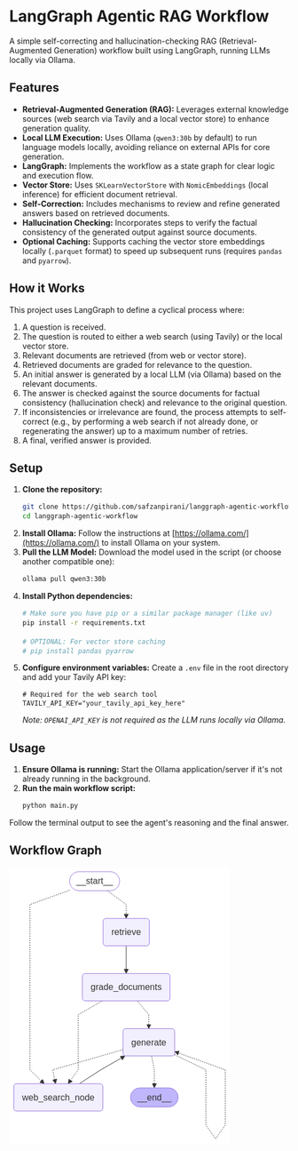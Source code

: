 # LangGraph Agentic RAG Workflow

A simple self-correcting and hallucination-checking RAG (Retrieval-Augmented Generation) workflow built using LangGraph, running LLMs locally via Ollama.

## Features

*   **Retrieval-Augmented Generation (RAG):** Leverages external knowledge sources (web search via Tavily and a local vector store) to enhance generation quality.
*   **Local LLM Execution:** Uses Ollama (`qwen3:30b` by default) to run language models locally, avoiding reliance on external APIs for core generation.
*   **LangGraph:** Implements the workflow as a state graph for clear logic and execution flow.
*   **Vector Store:** Uses `SKLearnVectorStore` with `NomicEmbeddings` (local inference) for efficient document retrieval.
*   **Self-Correction:** Includes mechanisms to review and refine generated answers based on retrieved documents.
*   **Hallucination Checking:** Incorporates steps to verify the factual consistency of the generated output against source documents.
*   **Optional Caching:** Supports caching the vector store embeddings locally (`.parquet` format) to speed up subsequent runs (requires `pandas` and `pyarrow`).

## How it Works

This project uses LangGraph to define a cyclical process where:
1.  A question is received.
2.  The question is routed to either a web search (using Tavily) or the local vector store.
3.  Relevant documents are retrieved (from web or vector store).
4.  Retrieved documents are graded for relevance to the question.
5.  An initial answer is generated by a local LLM (via Ollama) based on the relevant documents.
6.  The answer is checked against the source documents for factual consistency (hallucination check) and relevance to the original question.
7.  If inconsistencies or irrelevance are found, the process attempts to self-correct (e.g., by performing a web search if not already done, or regenerating the answer) up to a maximum number of retries.
8.  A final, verified answer is provided.

## Setup

1.  **Clone the repository:**
    ```bash
    git clone https://github.com/safzanpirani/langgraph-agentic-workflow
    cd langgraph-agentic-workflow
    ```
2.  **Install Ollama:**
    Follow the instructions at [https://ollama.com/](https://ollama.com/) to install Ollama on your system.
3.  **Pull the LLM Model:**
    Download the model used in the script (or choose another compatible one):
    ```bash
    ollama pull qwen3:30b
    ```
4.  **Install Python dependencies:**
    ```bash
    # Make sure you have pip or a similar package manager (like uv)
    pip install -r requirements.txt
    
    # OPTIONAL: For vector store caching
    # pip install pandas pyarrow 
    ```
5.  **Configure environment variables:**
    Create a `.env` file in the root directory and add your Tavily API key:
    ```env
    # Required for the web search tool
    TAVILY_API_KEY="your_tavily_api_key_here"
    ```
    *Note: `OPENAI_API_KEY` is not required as the LLM runs locally via Ollama.* 

## Usage

1.  **Ensure Ollama is running:** Start the Ollama application/server if it's not already running in the background.
2.  **Run the main workflow script:**
    ```bash
    python main.py
    ```

Follow the terminal output to see the agent's reasoning and the final answer.

## Workflow Graph

![Workflow Graph](graph.png) 
